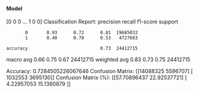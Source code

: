 #### Model
[0 0 0 ... 1 0 0]
Classification Report:
              precision    recall  f1-score   support

           0       0.93      0.72      0.81  19685032
           1       0.40      0.78      0.53   4727683

    accuracy                           0.73  24412715
   macro avg       0.66      0.75      0.67  24412715
weighted avg       0.83      0.73      0.75  24412715

Accuracy: 0.7284505226067646
Confusion Matrix:
[[14088325  5596707]
 [ 1032553  3695130]]
Confusion Matrix (%):
[[57.70896437 22.92537721]
 [ 4.22957053 15.1360879 ]]
